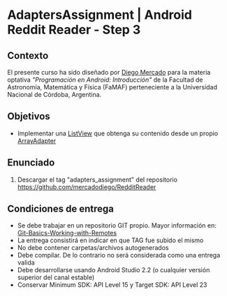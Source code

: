 # AdaptersAssignment | Android Reddit Reader - Step 3

## Contexto

El presente curso ha sido diseñado por [Diego Mercado](https://github.com/mercadodiego) para la materia optativa _"Programación en Android: Introducción"_ de la Facultad de Astronomía, Matemática y Física (FaMAF) perteneciente a la Universidad Nacional de Córdoba, Argentina. 

## Objetivos

* Implementar una [ListView](https://developer.android.com/reference/android/widget/ListView) que obtenga su contenido desde un propio [ArrayAdapter](https://developer.android.com/reference/android/widget/ArrayAdapter.html) 

## Enunciado

1. Descargar el tag "adapters_assignment" del repositorio https://github.com/mercadodiego/RedditReader

## Condiciones de entrega

* Se debe trabajar en un repositorio GIT propio. Mayor información en: [Git-Basics-Working-with-Remotes](https://git-scm.com/book/en/v2/Git-Basics-Working-with-Remotes)
* La entrega consistirá en indicar en que TAG fue subido el mismo 
* No debe contener carpetas/archivos autogenerados
* Debe compilar. De lo contrario no será considerada como una entrega valida
* Debe desarrollarse usando Android Studio 2.2 (o cualquier versión superior del canal estable)
* Conservar Minimum SDK: API Level 15 y Target SDK: API Level 23 
